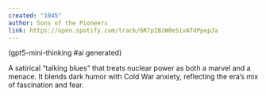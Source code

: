 ```yaml
---
created: "1945"
author: Sons of the Pioneers
link: https://open.spotify.com/track/6R7pIBzW8eSivATdPpepJa
---
```

(gpt5-mini-thinking #ai generated)

A satirical “talking blues” that treats nuclear power as both a marvel and a menace. It blends dark humor with Cold War anxiety, reflecting the era’s mix of fascination and fear.